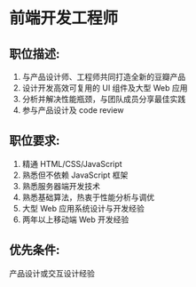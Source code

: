 # 前端开发工程师

## 职位描述:
1. 与产品设计师、工程师共同打造全新的豆瓣产品
2. 设计开发高效可复用的 UI 组件及大型 Web 应用
3. 分析并解决性能瓶颈，与团队成员分享最佳实践
4. 参与产品设计及 code review

## 职位要求:
1. 精通 HTML/CSS/JavaScript
2. 熟悉但不依赖 JavaScript 框架
3. 熟悉服务器端开发技术
4. 熟悉基础算法，热衷于性能分析与调优
5. 大型 Web 应用系统设计与开发经验
6. 两年以上移动端 Web 开发经验

## 优先条件:
产品设计或交互设计经验
